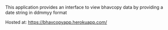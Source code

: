 This application provides an interface to view bhavcopy data by providing a date string in ddmmyy format

Hosted at:
<https://bhavcopyapp.herokuapp.com/>
